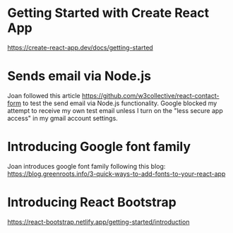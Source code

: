 # Getting Started with Create React App
https://create-react-app.dev/docs/getting-started

# Sends email via Node.js
Joan followed this article https://github.com/w3collective/react-contact-form to test the send email via Node.js functionality. Google blocked my attempt to receive my own test email unless I turn on the "less secure app access" in my gmail account settings. 

# Introducing Google font family
Joan introduces google font family following this blog: https://blog.greenroots.info/3-quick-ways-to-add-fonts-to-your-react-app

# Introducing React Bootstrap
https://react-bootstrap.netlify.app/getting-started/introduction
